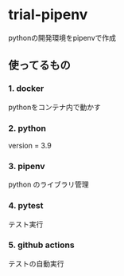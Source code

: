 # trial-pipenv
pythonの開発環境をpipenvで作成

## 使ってるもの

### 1. docker
pythonをコンテナ内で動かす
### 2. python
version = 3.9
### 3. pipenv
python のライブラリ管理
### 4. pytest
テスト実行
### 5. github actions
テストの自動実行
